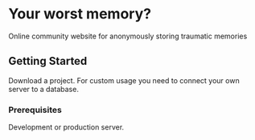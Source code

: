  # Your worst memory?
 Online community website for anonymously storing traumatic memories
 ## Getting Started
 Download a project. For custom usage you need to connect your own server to a database.
 ### Prerequisites
 Development or production server. 
